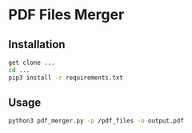 # PDF Files Merger

## Installation
```bash
get clone ...
cd ...
pip3 install -r requirements.txt
```

## Usage
```bash
python3 pdf_merger.py -p /pdf_files -o output.pdf
```
